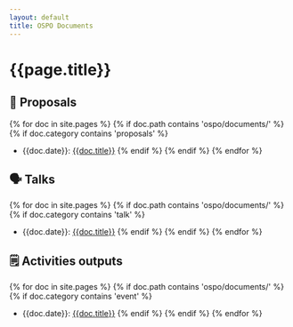 ```yaml
---
layout: default
title: OSPO Documents
---
```


# {{page.title}}

## 📜 Proposals

{% for doc in site.pages %}
	{% if doc.path contains 'ospo/documents/' %}
	   	{% if doc.category contains 'proposals' %}
- {{doc.date}}: [{{doc.title}}]({{doc.url}})
        {% endif %}
    {% endif %}
{% endfor %}

## 🗣️ Talks
{% for doc in site.pages %}
	{% if doc.path contains 'ospo/documents/' %}
	   	{% if doc.category contains 'talk' %}
- {{doc.date}}: [{{doc.title}}]({{doc.url}})
        {% endif %}
    {% endif %}
{% endfor %}

## 🗒️ Activities outputs

{% for doc in site.pages %}
	{% if doc.path contains 'ospo/documents/' %}
	   	{% if doc.category contains 'event' %}
- {{doc.date}}: [{{doc.title}}]({{doc.url}})
        {% endif %}
    {% endif %}
{% endfor %}

